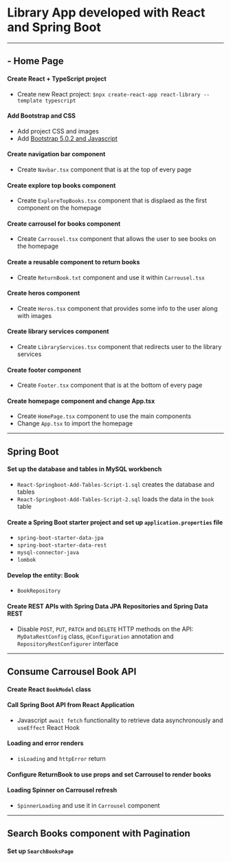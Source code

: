 # Library App developed with React and Spring Boot

---

## - Home Page

#### Create React + TypeScript project
* Create new React project: `$npx create-react-app react-library --template typescript`

#### Add Bootstrap and CSS
* Add project CSS and images
* Add [Bootstrap 5.0.2 and Javascript](https://getbootstrap.com/docs/5.0/getting-started/introduction/)

#### Create navigation bar component
* Create `Navbar.tsx` component that is at the top of every page

#### Create explore top books component 
* Create `ExploreTopBooks.tsx` component that is displaed as the first component on the homepage

#### Create carrousel for books component
* Create `Carrousel.tsx` component that allows the user to see books on the homepage

#### Create a reusable component to return books
* Create `ReturnBook.txt` component and use it within `Carrousel.tsx`

#### Create heros component
* Create `Heros.tsx` component that provides some info to the user along with images

#### Create library services component
* Create `LibraryServices.tsx` component that redirects user to the library services

#### Create footer component
* Create `Footer.tsx` component that is at the bottom of every page

#### Create homepage component and change App.tsx
* Create `HomePage.tsx` component to use the main components
* Change `App.tsx` to import the homepage

---

## Spring Boot

#### Set up the database and tables in MySQL workbench
* `React-Springboot-Add-Tables-Script-1.sql` creates the database and tables
* `React-Springboot-Add-Tables-Script-2.sql` loads the data in the `book` table

#### Create a Spring Boot starter project and set up `application.properties` file
* `spring-boot-starter-data-jpa` 
* `spring-boot-starter-data-rest`
* `mysql-connector-java`
* `lombok`

#### Develop the entity: Book
* `BookRepository`

#### Create REST APIs with Spring Data JPA Repositories and Spring Data REST
* Disable `POST`, `PUT`, `PATCH` and `DELETE` HTTP methods on the API: `MyDataRestConfig` class, `@Configuration` annotation and `RepositoryRestConfigurer` interface

---

## Consume Carrousel Book API 

#### Create React `BookModel` class

#### Call Spring Boot API from React Application
* Javascript `await fetch` functionality to retrieve data asynchronously and `useEffect` React Hook

#### Loading and error renders
* `isLoading` and `httpError` return

#### Configure ReturnBook to use props and set Carrousel to render books

#### Loading Spinner on Carrousel refresh
* `SpinnerLoading` and use it in `Carrousel` component
---

## Search Books component with Pagination

#### Set up `SearchBooksPage`